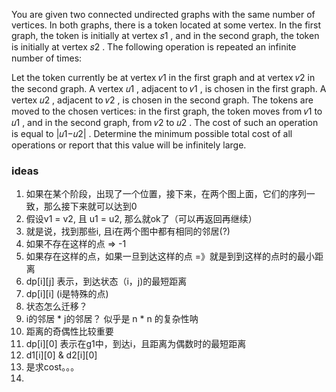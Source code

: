 You are given two connected undirected graphs with the same number of vertices. In both graphs, there is a token located at some vertex. In the first graph, the token is initially at vertex 𝑠1
, and in the second graph, the token is initially at vertex 𝑠2
. The following operation is repeated an infinite number of times:

Let the token currently be at vertex 𝑣1
 in the first graph and at vertex 𝑣2
 in the second graph.
A vertex 𝑢1
, adjacent to 𝑣1
, is chosen in the first graph.
A vertex 𝑢2
, adjacent to 𝑣2
, is chosen in the second graph.
The tokens are moved to the chosen vertices: in the first graph, the token moves from 𝑣1
 to 𝑢1
, and in the second graph, from 𝑣2
 to 𝑢2
.
The cost of such an operation is equal to |𝑢1−𝑢2|
.
Determine the minimum possible total cost of all operations or report that this value will be infinitely large.


### ideas
1. 如果在某个阶段，出现了一个位置，接下来，在两个图上面，它们的序列一致，那么接下来就可以达到0
2. 假设v1 = v2, 且 u1 = u2, 那么就ok了（可以再返回再继续）
3. 就是说，找到那些i, 且i在两个图中都有相同的邻居(?)
4. 如果不存在这样的点 => -1
5. 如果存在这样的点，如果一旦到达这样的点 =》就是到到这样的点时的最小距离
6. dp[i][j] 表示，到达状态（i，j)的最短距离
7. dp[i][i] (i是特殊的点)
8. 状态怎么迁移？
9. i的邻居 * j的邻居？ 似乎是 n * n 的复杂性呐
10. 距离的奇偶性比较重要
11. dp[i][0] 表示在g1中，到达i，且距离为偶数时的最短距离
12. d1[i][0] & d2[i][0] 
13. 是求cost。。。
14. 